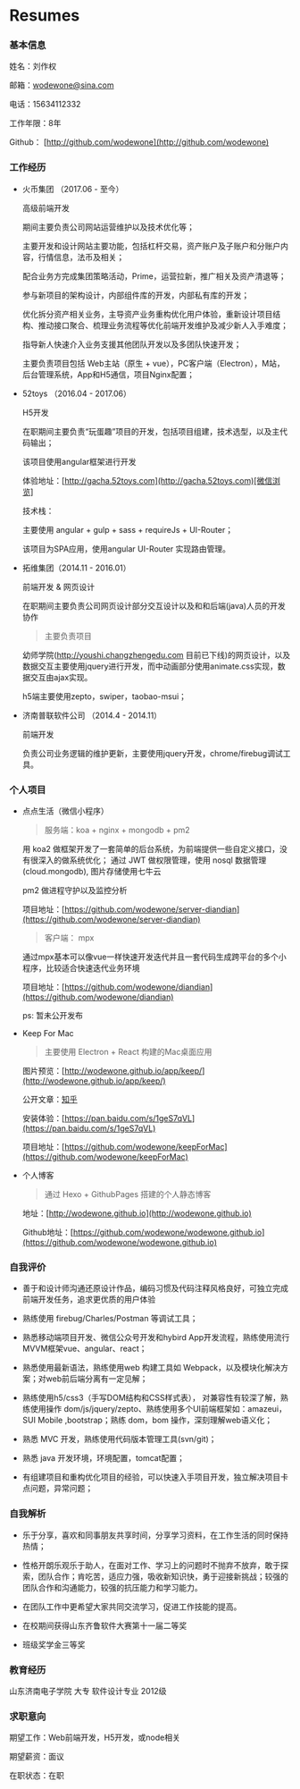 # Resumes

### 基本信息

姓名：刘作权

邮箱：wodewone@sina.com

电话：15634112332

工作年限：8年

Github： [http://github.com/wodewone](http://github.com/wodewone)



### 工作经历
* 火币集团 （2017.06 - 至今）
	
	高级前端开发

	期间主要负责公司网站运营维护以及技术优化等；
	
	主要开发和设计网站主要功能，包括杠杆交易，资产账户及子账户和分账户内容，行情信息，法币及相关；
	
	配合业务方完成集团策略活动，Prime，运营拉新，推广相关及资产清退等；
	
	参与新项目的架构设计，内部组件库的开发，内部私有库的开发；
	
	优化拆分资产相关业务，主导资产业务重构优化用户体验，重新设计项目结构、推动接口聚合、梳理业务流程等优化前端开发维护及减少新人入手难度；
	
	指导新人快速介入业务支援其他团队开发以及多团队快速开发；
	
	主要负责项目包括 Web主站（原生 + vue），PC客户端（Electron），M站，后台管理系统，App和H5通信，项目Nginx配置；

* 52toys （2016.04 - 2017.06）
	
	H5开发
	
	在职期间主要负责“玩蛋趣”项目的开发，包括项目组建，技术选型，以及主代码输出；
	
	该项目使用angular框架进行开发
	
	体验地址：[http://gacha.52toys.com](http://gacha.52toys.com)[微信浏览]
	
	
	技术栈：
	
	主要使用 angular + gulp + sass + requireJs + UI-Router；
	
	该项目为SPA应用，使用angular UI-Router 实现路由管理。


* 拓维集团（2014.11 - 2016.01）
	
	前端开发 & 网页设计
	
	在职期间主要负责公司网页设计部分交互设计以及和和后端(java)人员的开发协作
	
	> 主要负责项目
	
	幼师学院(http://youshi.changzhengedu.com 目前已下线)的网页设计，以及数据交互主要使用jquery进行开发，而中动画部分使用animate.css实现，数据交互由ajax实现。
	
	h5端主要使用zepto，swiper，taobao-msui；
	

* 济南普联软件公司 （2014.4 - 2014.11）
	
	前端开发
	
	负责公司业务逻辑的维护更新，主要使用jquery开发，chrome/firebug调试工具。

### 个人项目

	
* 点点生活（微信小程序）

	> 服务端：koa + nginx + mongodb + pm2
	
	用 koa2 做框架开发了一套简单的后台系统，为前端提供一些自定义接口，没有很深入的做系统优化；
	通过 JWT 做权限管理，使用 nosql 数据管理(cloud.mongodb), 图片存储使用七牛云
	
	pm2 做进程守护以及监控分析
	
	项目地址：[https://github.com/wodewone/server-diandian](https://github.com/wodewone/server-diandian)
	
	> 客户端： mpx
	
	通过mpx基本可以像vue一样快速开发迭代并且一套代码生成跨平台的多个小程序，比较适合快速迭代业务环境
	
	项目地址：[https://github.com/wodewone/diandian](https://github.com/wodewone/diandian)
	
	
	ps: 暂未公开发布


* Keep For Mac

	> 主要使用 Electron + React 构建的Mac桌面应用
	
	图片预览：[http://wodewone.github.io/app/keep/](http://wodewone.github.io/app/keep/)
	
	公开文章：[知乎](https://zhuanlan.zhihu.com/p/25415725)
	
	安装体验：[https://pan.baidu.com/s/1geS7qVL](https://pan.baidu.com/s/1geS7qVL)
	
	项目地址：[https://github.com/wodewone/keepForMac](https://github.com/wodewone/keepForMac)
	

* 个人博客

	> 通过 Hexo + GithubPages 搭建的个人静态博客
	
	地址：[http://wodewone.github.io](http://wodewone.github.io)
	
	Github地址：[https://github.com/wodewone/wodewone.github.io](https://github.com/wodewone/wodewone.github.io)
	

### 自我评价

* 善于和设计师沟通还原设计作品，编码习惯及代码注释风格良好，可独立完成前端开发任务，追求更优质的用户体验

* 熟练使用 firebug/Charles/Postman 等调试工具；

* 熟悉移动端项目开发、微信公众号开发和hybird App开发流程，熟练使用流行MVVM框架vue、angular、react；

* 熟悉使用最新语法，熟练使用web 构建工具如 Webpack，以及模块化解决方案；对web前后端分离有一定见解；

* 熟练使用h5/css3（手写DOM结构和CSS样式表）， 对兼容性有较深了解，熟练使用操作 dom/js/jquery/zepto、熟练使用多个UI前端框架如：amazeui，SUI Mobile ,bootstrap；熟练 dom，bom 操作，深刻理解web语义化；

* 熟悉 MVC 开发，熟练使用代码版本管理工具(svn/git)；

* 熟悉 java 开发环境，环境配置，tomcat配置；

* 有组建项目和重构优化项目的经验，可以快速入手项目开发，独立解决项目卡点问题，异常问题；
 
### 自我解析

* 乐于分享，喜欢和同事朋友共享时间，分享学习资料，在工作生活的同时保持热情；

* 性格开朗乐观乐于助人，在面对工作、学习上的问题时不抛弃不放弃，敢于探索，团队合作；肯吃苦，适应力强，吸收新知识快，勇于迎接新挑战；较强的团队合作和沟通能力，较强的抗压能力和学习能力。

* 在团队工作中更希望大家共同交流学习，促进工作技能的提高。

* 在校期间获得山东齐鲁软件大赛第十一届二等奖

* 班级奖学金三等奖

### 教育经历

山东济南电子学院 大专 软件设计专业 2012级

### 求职意向

期望工作：Web前端开发，H5开发，或node相关

期望薪资：面议

在职状态：在职
